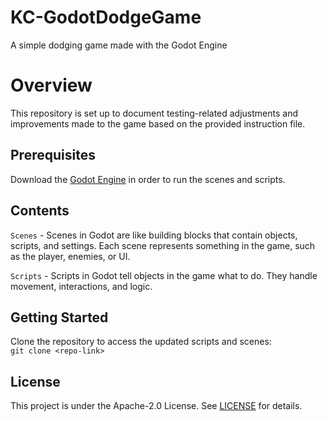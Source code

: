 # KC-GodotDodgeGame
A simple dodging game made with the Godot Engine

# Overview
This repository is set up to document testing-related adjustments and improvements made to the game based on the provided instruction file.

## Prerequisites
Download the [Godot Engine](https://godotengine.org/download/archive/4.3-stable/) in order to run the scenes and scripts.

## Contents
`Scenes` - Scenes in Godot are like building blocks that contain objects, scripts, and settings. Each scene represents something in the game, such as the player, enemies, or UI.

`Scripts` - Scripts in Godot tell objects in the game what to do. They handle movement, interactions, and logic.

## Getting Started
Clone the repository to access the updated scripts and scenes:  
`git clone <repo-link>`

## License
This project is under the Apache-2.0 License. See [LICENSE](https://github.com/WongJoeShen/KC-GodotDodgeGame?tab=Apache-2.0-1-ov-file#) for details.
